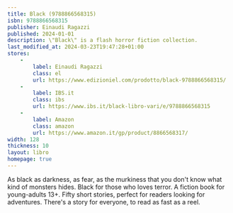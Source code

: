 ```yaml
---
title: Black (9788866568315)
isbn: 9788866568315
publisher: Einaudi Ragazzi
published: 2024-01-01
description: \"Black\" is a flash horror fiction collection.
last_modified_at: 2024-03-23T19:47:28+01:00
stores:
    -
        label: Einaudi Ragazzi
        class: el
        url: https://www.edizioniel.com/prodotto/black-9788866568315/
    -
        label: IBS.it
        class: ibs
        url: https://www.ibs.it/black-libro-vari/e/9788866568315
    - 
        label: Amazon
        class: amazon
        url: https://www.amazon.it/gp/product/8866568317/
width: 128
thickness: 10
layout: libro
homepage: true
---
```


As black as darkness, as fear, as the murkiness that you don't know what kind of monsters hides.  Black for those who loves terror.  A fiction book for young-adults 13+.  Fifty short stories, perfect for readers looking for adventures. There's a story for everyone, to read as fast as a reel.
